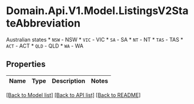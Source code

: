 # Domain.Api.V1.Model.ListingsV2StateAbbreviation
Australian states  * `NSW` - NSW * `VIC` - VIC * `SA` - SA * `NT` - NT * `TAS` - TAS * `ACT` - ACT * `QLD` - QLD * `WA` - WA
## Properties

Name | Type | Description | Notes
------------ | ------------- | ------------- | -------------

[[Back to Model list]](../README.md#documentation-for-models) [[Back to API list]](../README.md#documentation-for-api-endpoints) [[Back to README]](../README.md)

